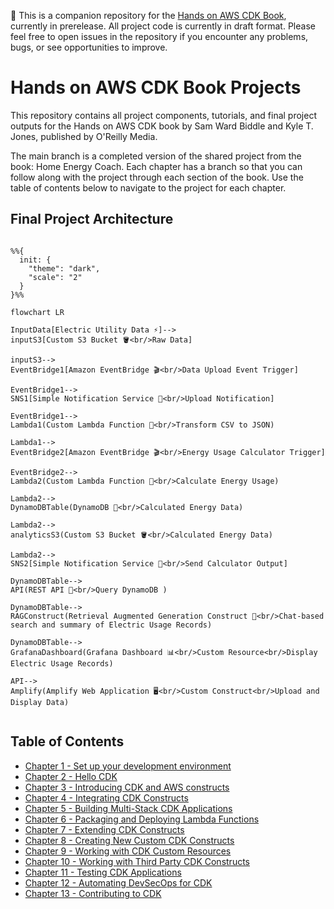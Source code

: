 🚧 This is a companion repository for the [Hands on AWS CDK Book](https://www.oreilly.com/library/view/hands-on-aws-cdk/9781098158767/), currently in prerelease. All project code is currently in draft format. Please feel free to open issues in the repository if you encounter any problems, bugs, or see opportunities to improve.

# Hands on AWS CDK Book Projects

This repository contains all project components, tutorials, and final project outputs for the Hands on AWS CDK book by Sam Ward Biddle and Kyle T. Jones, published by O'Reilly Media.

The main branch is a completed version of the shared project from the book: Home Energy Coach. Each chapter has a branch so that you can follow along with the project through each section of the book. Use the table of contents below to navigate to the project for each chapter.

## Final Project Architecture

```mermaid

%%{
  init: {
    "theme": "dark",
    "scale": "2"
  }
}%%

flowchart LR

InputData[Electric Utility Data ⚡️]-->
inputS3[Custom S3 Bucket 🪣<br/>Raw Data]

inputS3-->
EventBridge1[Amazon EventBridge 🎬<br/>Data Upload Event Trigger]

EventBridge1-->
SNS1[Simple Notification Service 📲<br/>Upload Notification]

EventBridge1-->
Lambda1(Custom Lambda Function 🧮<br/>Transform CSV to JSON)

Lambda1-->
EventBridge2[Amazon EventBridge 🎬<br/>Energy Usage Calculator Trigger]

EventBridge2-->
Lambda2(Custom Lambda Function 🧮<br/>Calculate Energy Usage)

Lambda2-->
DynamoDBTable(DynamoDB 🫙<br/>Calculated Energy Data)

Lambda2-->
analyticsS3(Custom S3 Bucket 🪣<br/>Calculated Energy Data)

Lambda2-->
SNS2[Simple Notification Service 📲<br/>Send Calculator Output]

DynamoDBTable-->
API(REST API 👾<br/>Query DynamoDB )

DynamoDBTable-->
RAGConstruct(Retrieval Augmented Generation Construct 🤖<br/>Chat-based search and summary of Electric Usage Records)

DynamoDBTable-->
GrafanaDashboard(Grafana Dashboard 📊<br/>Custom Resource<br/>Display Electric Usage Records)

API-->
Amplify(Amplify Web Application 🖥️<br/>Custom Construct<br/>Upload and Display Data)


```

## Table of Contents

- [Chapter 1 - Set up your development environment](https://github.com/hands-on-aws-cdk-book/hands-on-aws-cdk-book-projects/tree/chapter-1/)
- [Chapter 2 - Hello CDK](https://github.com/hands-on-aws-cdk-book/hands-on-aws-cdk-book-projects/tree/chapter-2/)
- [Chapter 3 - Introducing CDK and AWS constructs](https://github.com/hands-on-aws-cdk-book/hands-on-aws-cdk-book-projects/tree/chapter-3/)
- [Chapter 4 - Integrating CDK Constructs](https://github.com/hands-on-aws-cdk-book/hands-on-aws-cdk-book-projects/tree/chapter-4/)
- [Chapter 5 - Building Multi-Stack CDK Applications](https://github.com/hands-on-aws-cdk-book/hands-on-aws-cdk-book-projects/tree/chapter-5/)
- [Chapter 6 - Packaging and Deploying Lambda Functions](https://github.com/hands-on-aws-cdk-book/hands-on-aws-cdk-book-projects/tree/chapter-6/)
- [Chapter 7 - Extending CDK Constructs](https://github.com/hands-on-aws-cdk-book/hands-on-aws-cdk-book-projects/tree/chapter-7/)
- [Chapter 8 - Creating New Custom CDK Constructs](https://github.com/hands-on-aws-cdk-book/hands-on-aws-cdk-book-projects/tree/chapter-8/)
- [Chapter 9 - Working with CDK Custom Resources](https://github.com/hands-on-aws-cdk-book/hands-on-aws-cdk-book-projects/tree/chapter-9/)
- [Chapter 10 - Working with Third Party CDK Constructs](https://github.com/hands-on-aws-cdk-book/hands-on-aws-cdk-book-projects/tree/chapter-10/)
- [Chapter 11 - Testing CDK Applications](https://github.com/hands-on-aws-cdk-book/hands-on-aws-cdk-book-projects/tree/chapter-11/)
- [Chapter 12 - Automating DevSecOps for CDK](https://github.com/hands-on-aws-cdk-book/hands-on-aws-cdk-book-projects/tree/chapter-12/)
- [Chapter 13 - Contributing to CDK](https://github.com/hands-on-aws-cdk-book/hands-on-aws-cdk-book-projects/tree/chapter-13/)
